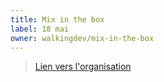 ```yaml
---
title: Mix in the box
label: 18 mai
owner: walkingdev/mix-in-the-box
---
```


> [Lien vers l'organisation](http://walkingdev.fr)
